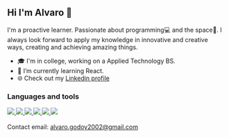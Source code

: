 ## Hi I'm Alvaro 👋

I'm a proactive learner. Passionate about programming💻 and the space🌌. I always look forward to apply my knowledge in innovative and creative ways, creating and achieving amazing things. 

- 🎓 I'm in college, working on a Applied Technology BS.
- 🌱 I’m currently learning React.
- 🌐 Check out my [Linkedin profile](https://www.linkedin.com/in/alvarobgodoy/)

### Languages and tools
<a href="https://developer.mozilla.org/en-US/docs/Web/JavaScript" target="_blank"> <img src="https://img.icons8.com/color/48/000000/javascript.png"/> </a> 
<a href="https://www.w3.org/html/" target="_blank"> <img src="https://img.icons8.com/color/48/000000/html-5.png"/> </a> 
<a href="https://www.w3schools.com/css/" target="_blank"> <img src="https://img.icons8.com/color/48/000000/css3.png"/> </a> 
<a href="https://www.python.org" target="_blank"> <img src="https://img.icons8.com/color/48/000000/python.png"/> </a> 
<a href="https://git-scm.com/" target="_blank"> <img src="https://img.icons8.com/color/48/000000/git.png"/> </a> 
<a href="https://reactjs.org/" target="_blank"> <img src="https://img.icons8.com/color/48/000000/react-native.png"/> </a>
<br />
<br />
Contact email: alvaro.godoy2002@gmail.com
